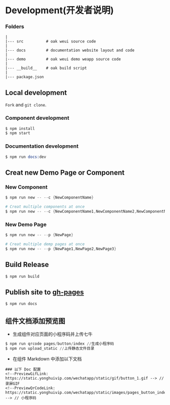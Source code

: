 # Development(开发者说明)

### Folders
```
|
|--- src          # oak weui source code
|
|--- docs         # documentation website layout and code
|
|--- demo         # oak weui demo weapp source code
|
|--- __build__    # oak build script
|
|--- package.json
```

## Local development

`Fork` and `git clone`.

### Component development

```s
$ npm install
$ npm start
```

###  Documentation development

```s
$ npm run docs:dev
```


## Creat new Demo Page or Component

### New Component

```s
$ npm run new -- --c {NewComponentName}

# Creat multiple components at once
$ npm run new -- --c {NewComponentName1,NewComponentName2,NewComponentName3}
```

### New Demo Page

```s
$ npm run new -- --p {NewPage}

# Creat multiple demp pages at once
$ npm run new -- --p {NewPage1,NewPage2,NewPage3}
```


## Build Release

```s
$ npm run build
```

## Publish site to [gh-pages](https://yh-yunchuang-fe.github.io/oak/)

```s
$ npm run docs
```

## 组件文档添加预览图

- 生成组件对应页面的小程序码并上传七牛
```s
$ npm run qrcode pages/button/index //生成小程序码
$ npm run upload_static //上传静态文件目录
```

- 在组件 Markdown 中添加以下文档

```text
### 以下 Doc 配置
<!--PreviewGifLink: https://static.yonghuivip.com/wechatapp/static/gif/button_1.gif --> // 录屏GIF
<!--PreviewQrCodeLink: https://static.yonghuivip.com/wechatapp/static/images/pages_button_index.png --> // 小程序码
```